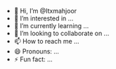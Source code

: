 - 👋 Hi, I’m @Itxmahjoor
- 👀 I’m interested in ...
- 🌱 I’m currently learning ...
- 💞️ I’m looking to collaborate on ...
- 📫 How to reach me ...
- 😄 Pronouns: ...
- ⚡ Fun fact: ...

<!---
Itxmahjoor/Itxmahjoor is a ✨ special ✨ repository because its `README.md` (this file) appears on your GitHub profile.
You can click the Preview link to take a look at your changes.
--->

